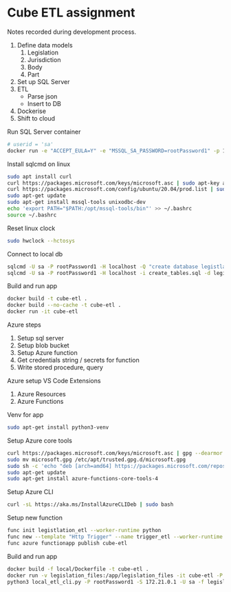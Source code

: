 # Cube ETL assignment
Notes recorded during development process.

1. Define data models
    1. Legislation
    2. Jurisdiction
    3. Body
    4. Part
2. Set up SQL Server
3. ETL
    - Parse json
    - Insert to DB
4. Dockerise
5. Shift to cloud


Run SQL Server container
```sh
# userid = 'sa'
docker run -e "ACCEPT_EULA=Y" -e "MSSQL_SA_PASSWORD=rootPassword1" -p 1433:1433 -d mcr.microsoft.com/mssql/server:2022-latest
```

Install sqlcmd on linux
```sh
sudo apt install curl
curl https://packages.microsoft.com/keys/microsoft.asc | sudo apt-key add -
curl https://packages.microsoft.com/config/ubuntu/20.04/prod.list | sudo tee /etc/apt/sources.list.d/msprod.list
sudo apt-get update
sudo apt-get install mssql-tools unixodbc-dev
echo 'export PATH="$PATH:/opt/mssql-tools/bin"' >> ~/.bashrc
source ~/.bashrc
```
<!-- CREATE TABLE Persons (PersonID int,LastName varchar(255),FirstName varchar(255),Address varchar(255),City varchar(255)); -->

Reset linux clock
```sh
sudo hwclock --hctosys
```

Connect to local db
```sh
sqlcmd -U sa -P rootPassword1 -H localhost -Q "create database legistlation" -S "(local)"
sqlcmd -U sa -P rootPassword1 -H localhost -i create_tables.sql -d legislation -S "(local)"
```
Build and run app
```sh
docker build -t cube-etl .
docker build --no-cache -t cube-etl .
docker run -it cube-etl
```

Azure steps
1. Setup sql server
2. Setup blob bucket
3. Setup Azure function
4. Get credentials string / secrets for function
5. Write stored procedure, query

Azure setup
VS Code Extensions
1. Azure Resources
2. Azure Functions

Venv for app
```sh
sudo apt-get install python3-venv
```

Setup Azure core tools
```sh
curl https://packages.microsoft.com/keys/microsoft.asc | gpg --dearmor > microsoft.gpg
sudo mv microsoft.gpg /etc/apt/trusted.gpg.d/microsoft.gpg
sudo sh -c 'echo "deb [arch=amd64] https://packages.microsoft.com/repos/microsoft-ubuntu-$(lsb_release -cs)-prod $(lsb_release -cs) main" > /etc/apt/sources.list.d/dotnetdev.list'
sudo apt-get update
sudo apt-get install azure-functions-core-tools-4
```

Setup Azure CLI
```sh
curl -sL https://aka.ms/InstallAzureCLIDeb | sudo bash
```

Setup new function
```sh
func init legistlation_etl --worker-runtime python
func new --template "Http Trigger" --name trigger_etl --worker-runtime python
func azure functionapp publish cube-etl
```

Build and run app
```sh
docker build -f local/Dockerfile -t cube-etl .
docker run -v legislation_files:/app/legislation_files -it cube-etl -P rootPassword1 -S 172.21.0.1 -U sa
python3 local_etl_cli.py -P rootPassword1 -S 172.21.0.1 -U sa -f legislation_files
```